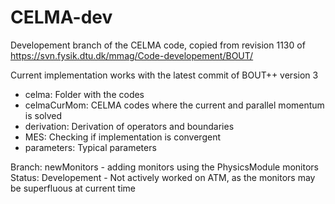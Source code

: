 # CELMA-dev

Developement branch of the CELMA code, copied from revision 1130 of
https://svn.fysik.dtu.dk/mmag/Code-developement/BOUT/

Current implementation works with the latest commit of BOUT++ version 3

* celma: Folder with the codes
* celmaCurMom: CELMA codes where the current and parallel momentum is solved
* derivation: Derivation of operators and boundaries
* MES: Checking if implementation is convergent
* parameters: Typical parameters

Branch: newMonitors - adding monitors using the PhysicsModule monitors
Status: Developement - Not actively worked on ATM, as the monitors may be
                       superfluous at current time
